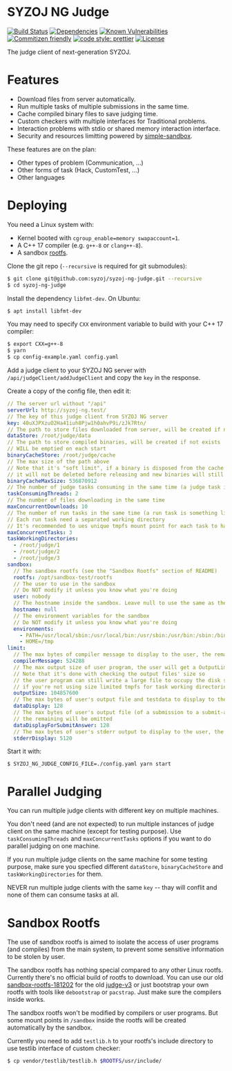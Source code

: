 # SYZOJ NG Judge

[![Build Status](https://img.shields.io/github/workflow/status/syzoj/syzoj-ng-judge/CI?style=flat-square)](https://github.com/syzoj/syzoj-ng-judge/actions?query=workflow%3ACI)
[![Dependencies](https://img.shields.io/david/syzoj/syzoj-ng-judge?style=flat-square)](https://david-dm.org/syzoj/syzoj-ng-judge)
[![Known Vulnerabilities](https://snyk.io/test/github/syzoj/syzoj-ng-judge/badge.svg?targetFile=package.json&style=flat-square)](https://snyk.io/test/github/syzoj/syzoj-ng-judge?targetFile=package.json)
[![Commitizen friendly](https://img.shields.io/badge/commitizen-friendly-brightgreen.svg?style=flat-square)](http://commitizen.github.io/cz-cli/)
[![code style: prettier](https://img.shields.io/badge/code_style-prettier-ff69b4.svg?style=flat-square)](https://github.com/prettier/prettier)
[![License](https://img.shields.io/github/license/syzoj/syzoj-ng-judge?style=flat-square)](LICENSE)

The judge client of next-generation SYZOJ.

# Features
* Download files from server automatically.
* Run multiple tasks of multiple submissions in the same time.
* Cache compiled binary files to save judging time.
* Custom checkers with multiple interfaces for Traditional problems.
* Interaction problems with stdio or shared memory interaction interface.
* Security and resources limitting powered by [simple-sandbox](https://github.com/t123yh/simple-sandbox).

These features are on the plan:

* Other types of problem (Communication, ...)
* Other forms of task (Hack, CustomTest, ...)
* Other languages

# Deploying
You need a Linux system with:

* Kernel booted with `cgroup_enable=memory swapaccount=1`.
* A C++ 17 compiler (e.g. `g++-8` or `clang++-8`).
* A sandbox [rootfs](#Sandbox-Rootfs).

Clone the git repo (`--recursive` is required for git submodules):

```bash
$ git clone git@github.com:syzoj/syzoj-ng-judge.git --recursive
$ cd syzoj-ng-judge
```

Install the dependency `libfmt-dev`. On Ubuntu:

```bash
$ apt install libfmt-dev
```

You may need to specify `CXX` environment variable to build with your C++ 17 compiler:

```bash
$ export CXX=g++-8
$ yarn
$ cp config-example.yaml config.yaml
```

Add a judge client to your SYZOJ NG server with `/api/judgeClient/addJudgeClient` and copy the `key` in the response.

Create a copy of the config file, then edit it:

```yaml
// The server url without "/api"
serverUrl: http://syzoj-ng.test/
// The key of this judge client from SYZOJ NG server
key: 40uXJPXzuO2Ha41iuh8Pjw1h0ahvP9i/zJk7Rtn/
// The path to store files downloaded from server, will be created if not exists
dataStore: /root/judge/data
// The path to store compiled binaries, will be created if not exists
// WILL be emptied on each start
binaryCacheStore: /root/judge/cache
// The max size of the path above
// Note that it's "soft limit", if a binary is disposed from the cache but currently using
// it will not be deleted before releasing and new binaries will still added
binaryCacheMaxSize: 536870912
// The number of judge tasks consuming in the same time (a judge task is something like a submission)
taskConsumingThreads: 2
// The number of files downloading in the same time
maxConcurrentDownloads: 10
// The number of run tasks in the same time (a run task is something like compiling code or running a testcase)
// Each run task need a separated working directory
// It's recommended to ues unique tmpfs mount point for each task to have better output size limiting and performance
maxConcurrentTasks: 3
taskWorkingDirectories:
  - /root/judge/1
  - /root/judge/2
  - /root/judge/3
sandbox:
  // The sandbox rootfs (see the "Sandbox Rootfs" section of README)
  rootfs: /opt/sandbox-test/rootfs
  // The user to use in the sandbox
  // Do NOT modify it unless you know what you're doing
  user: nobody
  // The hostname inside the sandbox. Leave null to use the same as the outside hostname
  hostname: null
  // The environment variables for the sandbox
  // Do NOT modify it unless you know what you're doing
  environments:
    - PATH=/usr/local/sbin:/usr/local/bin:/usr/sbin:/usr/bin:/sbin:/bin
    - HOME=/tmp
limit:
  // The max bytes of compiler message to display to the user, the remaining will be omitted
  compilerMessage: 524288
  // The max output size of user program, the user will get a OutputLimitExceeded if exceeds
  // Note that it's done with checking the output files' size so
  // the user program can still write a large file to occupy the disk size
  // if you're not using size limited tmpfs for task working directories
  outputSize: 104857600
  // The max bytes of user's output file and testdata to display to the user, the remaining will be omitted
  dataDisplay: 128
  // The max bytes of user's output file (of a submission to a submit-answer problem) to display to the user,
  // the remaining will be omitted
  dataDisplayForSubmitAnswer: 128
  // The max bytes of user's stderr output to display to the user, the remaining will be omitted
  stderrDisplay: 5120
```

Start it with:

```
$ SYZOJ_NG_JUDGE_CONFIG_FILE=./config.yaml yarn start
```

# Parallel Judging
You can run multiple judge clients with different key on multiple machines.

You don't need (and are not expected) to run multiple instances of judge client on the same machine (except for testing purpose). Use `taskConsumingThreads` and `maxConcurrentTasks` options if you want to do parallel judging on one machine.

If you run multiple judge clients on the same machine for some testing purpose, make sure you specfied different `dataStore`, `binaryCacheStore` and `taskWorkingDirectories` for them.

NEVER run multiple judge clients with the same `key` -- thay will conflit and none of them can consume tasks at all.

# Sandbox Rootfs
The use of sandbox rootfs is aimed to isolate the access of user programs (and compiles) from the main system, to prevent some sensitive information to be stolen by user.

The sandbox rootfs has nothing special compared to any other Linux rootfs. Currently there's no official build of rootfs to download. You can use our old [sandbox-rootfs-181202](https://github.com/syzoj/sandbox-rootfs/releases/tag/181202) for the old [judge-v3](https://github.com/syzoj/judge-v3) or just bootstrap your own rootfs with tools like `debootstrap` or `pacstrap`. Just make sure the compilers inside works.

The sandbox rootfs won't be modified by compilers or user programs. But some mount points in `/sandbox` inside the rootfs will be created automatically by the sandbox.

Currently you need to add `testlib.h` to your rootfs's include directory to use testlib interface of custom checker:

```bash
$ cp vendor/testlib/testlib.h $ROOTFS/usr/include/
```
